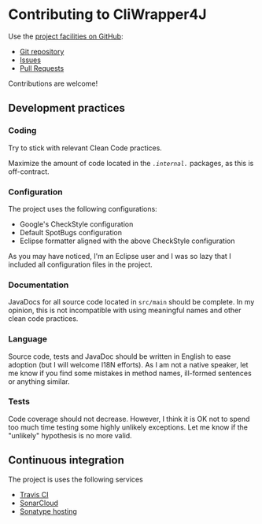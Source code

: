 # Contributing to CliWrapper4J

Use the [project facilities on GitHub](https://github.com/scambon/CliWrapper4J):

- [Git repository](https://github.com/scambon/CliWrapper4J.git)
- [Issues](https://github.com/scambon/CliWrapper4J/issues)
- [Pull Requests](https://github.com/scambon/CliWrapper4J/pulls)

Contributions are welcome!



## Development practices

### Coding

Try to stick with relevant Clean Code practices.

Maximize the amount of code located in the <code>*.internal.*</code> packages, as this is off-contract. 

### Configuration   

The project uses the following configurations:

- Google's CheckStyle configuration
- Default SpotBugs configuration
- Eclipse formatter aligned with the above CheckStyle configuration

As you may have noticed, I'm an Eclipse user and I was so lazy that I included all configuration files in the project. 

### Documentation

JavaDocs for all source code located in <code>src/main</code> should be complete.
In my opinion, this is not incompatible with using meaningful names and other clean code practices.

### Language

Source code, tests and JavaDoc should be written in English to ease adoption (but I will welcome I18N efforts).
As I am not a native speaker, let me know if you find some mistakes in method names, ill-formed sentences or anything similar.

### Tests

Code coverage should not decrease.
However, I think it is OK not to spend too much time testing some highly unlikely exceptions.
Let me know if the "unlikely" hypothesis is no more valid.



## Continuous integration

The project is uses the following services

- [Travis CI](https://travis-ci.com/scambon/CliWrapper4J)
- [SonarCloud](https://sonarcloud.io/dashboard?id=scambon_CliWrapper4J)
- [Sonatype hosting](TODO)